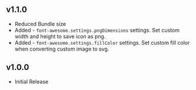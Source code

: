## v1.1.0

- Reduced Bundle size
- Added - `font-awesome.settings.pngDimensions` settings. Set custom width and height to save icon as png.
- Added - `font-awesome.settings.fillColor` settings. Set custom fill color when converting custom image to svg.

## v1.0.0

- Initial Release
